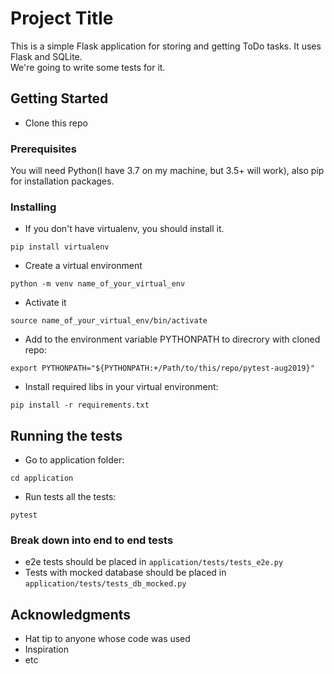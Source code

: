 # Project Title

This is a simple Flask application for storing and getting ToDo tasks.
It uses Flask and SQLite.  
We're going to write some tests for it.

## Getting Started

* Clone this repo

### Prerequisites

You will need Python(I have 3.7 on my machine, but 3.5+ will work), also pip for installation packages.

### Installing
* If you don't have virtualenv, you should install it.
```
pip install virtualenv
```
* Create a virtual environment
```
python -m venv name_of_your_virtual_env
```
* Activate it
```
source name_of_your_virtual_env/bin/activate
```
* Add to the environment variable PYTHONPATH to direcrory with cloned repo:
```
export PYTHONPATH="${PYTHONPATH:+/Path/to/this/repo/pytest-aug2019}"
```
* Install required libs in your virtual environment:
```
pip install -r requirements.txt
```

## Running the tests

* Go to application folder:
```
cd application

```
* Run tests all the tests:
```
pytest

```


### Break down into end to end tests

* e2e tests should be placed in `application/tests/tests_e2e.py`
* Tests with mocked database should be placed in `application/tests/tests_db_mocked.py`


## Acknowledgments

* Hat tip to anyone whose code was used
* Inspiration
* etc
